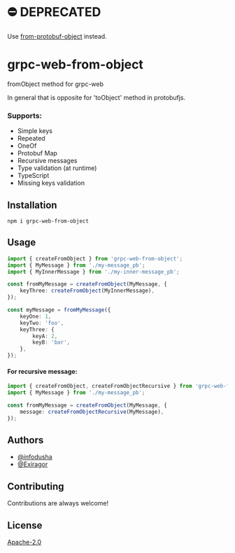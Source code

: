 # ⛔️ DEPRECATED
Use [from-protobuf-object](https://github.com/infodusha/from-protobuf-object) instead.

# grpc-web-from-object
fromObject method for grpc-web

In general that is opposite for 'toObject' method in protobufjs.

### Supports:
* Simple keys
* Repeated
* OneOf
* Protobuf Map
* Recursive messages
* Type validation (at runtime)
* TypeScript
* Missing keys validation

## Installation
`npm i grpc-web-from-object`

## Usage
```typescript
import { createFromObject } from 'grpc-web-from-object';
import { MyMessage } from './my-message_pb';
import { MyInnerMessage } from './my-inner-message_pb';

const fromMyMessage = createFromObject(MyMessage, {
    keyThree: createFromObject(MyInnerMessage),
});

const myMessage = fromMyMessage({
    keyOne: 1,
    keyTwo: 'foo',
    keyThree: {
        keyA: 2,
        keyB: 'bar',
    },
});
```

#### For recursive message:
```typescript
import { createFromObject, createFromObjectRecursive } from 'grpc-web-from-object';
import { MyMessage } from './my-message_pb';

const fromMyMessage = createFromObject(MyMessage, {
    message: createFromObjectRecursive(MyMessage),
});
```

## Authors
- [@infodusha](https://github.com/infodusha)
- [@Exiragor](https://github.com/Exiragor)

## Contributing
Contributions are always welcome!

## License
[Apache-2.0](https://choosealicense.com/licenses/apache-2.0/)
